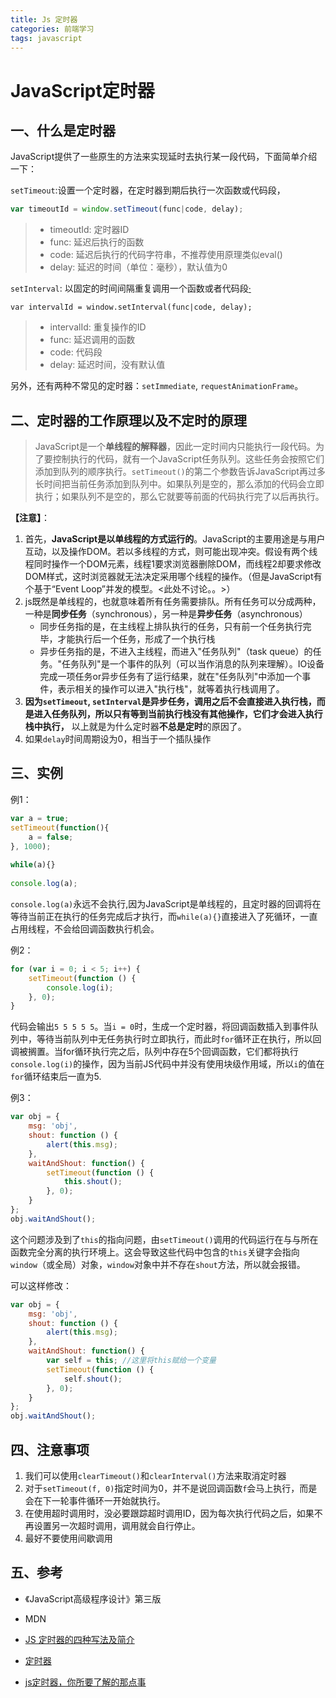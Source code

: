 ```yaml
---
title: Js 定时器
categories: 前端学习
tags: javascript
---
```

# JavaScript定时器
## 一、什么是定时器

JavaScript提供了一些原生的方法来实现延时去执行某一段代码，下面简单介绍一下：

`setTimeout`:设置一个定时器，在定时器到期后执行一次函数或代码段，

```JavaScript
var timeoutId = window.setTimeout(func|code, delay);
```

> - timeoutId: 定时器ID
> - func: 延迟后执行的函数
> - code: 延迟后执行的代码字符串，不推荐使用原理类似eval()
> - delay: 延迟的时间（单位：毫秒），默认值为0

`setInterval`: 以固定的时间间隔重复调用一个函数或者代码段[·](http://caibaojian.com/javascript-timer.html)

```
var intervalId = window.setInterval(func|code, delay);
```

> - intervalId: 重复操作的ID
> - func: 延迟调用的函数
> - code: 代码段
> - delay: 延迟时间，没有默认值

另外，还有两种不常见的定时器：`setImmediate`, `requestAnimationFrame`。

## 二、定时器的工作原理以及不定时的原理

> JavaScript是一个**单线程的解释器**，因此一定时间内只能执行一段代码。为了要控制执行的代码，就有一个JavaScript任务队列。这些任务会按照它们添加到队列的顺序执行。`setTimeout()`的第二个参数告诉JavaScript再过多长时间把当前任务添加到队列中。如果队列是空的，那么添加的代码会立即执行；如果队列不是空的，那么它就要等前面的代码执行完了以后再执行。

**【注意】**：

1. 首先，**JavaScript是以单线程的方式运行的**。JavaScript的主要用途是与用户互动，以及操作DOM。若以多线程的方式，则可能出现冲突。假设有两个线程同时操作一个DOM元素，线程1要求浏览器删除DOM，而线程2却要求修改DOM样式，这时浏览器就无法决定采用哪个线程的操作。（但是JavaScript有个基于“Event Loop”并发的模型。<此处不讨论。。>）
2. js既然是单线程的，也就意味着所有任务需要排队。所有任务可以分成两种，一种是**同步任务**（synchronous），另一种是**异步任务**（asynchronous）
   * 同步任务指的是，在主线程上排队执行的任务，只有前一个任务执行完毕，才能执行后一个任务，形成了一个执行栈
   * 异步任务指的是，不进入主线程，而进入"任务队列"（task queue）的任务。"任务队列"是一个事件的队列（可以当作消息的队列来理解）。IO设备完成一项任务or异步任务有了运行结果，就在"任务队列"中添加一个事件，表示相关的操作可以进入"执行栈"，就等着执行栈调用了。
3. **因为`setTimeout`, `setInterval`是异步任务，调用之后不会直接进入执行栈，而是进入任务队列，所以只有等到当前执行栈没有其他操作，它们才会进入执行栈中执行，** 以上就是为什么定时器**不总是定时**的原因了。
4. 如果`delay`时间周期设为0，相当于一个插队操作

## 三、实例

例1：

```JavaScript
var a = true;
setTimeout(function(){
    a = false;
}, 1000);
 
while(a){}
 
console.log(a);
```

`console.log(a)`永远不会执行,因为JavaScript是单线程的，且定时器的回调将在等待当前正在执行的任务完成后才执行，而`while(a){}`直接进入了死循环，一直占用线程，不会给回调函数执行机会。

例2：

```javascript
for (var i = 0; i < 5; i++) {
    setTimeout(function () {
        console.log(i);
    }, 0);
}
```

代码会输出`5 5 5 5 5`。当`i = 0`时，生成一个定时器，将回调函数插入到事件队列中，等待当前队列中无任务执行时立即执行，而此时`for`循环正在执行，所以回调被搁置。当for循环执行完之后，队列中存在5个回调函数，它们都将执行`console.log(i)`的操作，因为当前JS代码中并没有使用块级作用域，所以`i`的值在`for`循环结束后一直为5.

例3：

```JavaScript
var obj = {
    msg: 'obj',
    shout: function () {
        alert(this.msg);
    },
    waitAndShout: function() {
        setTimeout(function () {
            this.shout();
        }, 0);    
    }
};
obj.waitAndShout();
```

这个问题涉及到了`this`的指向问题，由`setTimeout()`调用的代码运行在与与所在函数完全分离的执行环境上。这会导致这些代码中包含的`this`关键字会指向`window`（或全局）对象，`window`对象中并不存在`shout`方法，所以就会报错。

可以这样修改：

```JavaScript
var obj = {
    msg: 'obj',
    shout: function () {
        alert(this.msg);
    },
    waitAndShout: function() {
        var self = this; //这里将this赋给一个变量
        setTimeout(function () {
            self.shout();
        }, 0);    
    }
};
obj.waitAndShout();
```

## 四、注意事项

1. 我们可以使用`clearTimeout()`和`clearInterval()`方法来取消定时器
2. 对于`setTimeout(f, 0)`指定时间为0，并不是说回调函数`f`会马上执行，而是会在下一轮事件循环一开始就执行。
3. 在使用超时调用时，没必要跟踪超时调用ID，因为每次执行代码之后，如果不再设置另一次超时调用，调用就会自行停止。
4. 最好不要使用间歇调用

## 五、参考

* 《JavaScript高级程序设计》第三版

* MDN

* [JS 定时器的四种写法及简介](http://caibaojian.com/javascript-timer.html)

* [定时器](https://javascript.ruanyifeng.com/advanced/timer.html#toc5)

* [js定时器，你所要了解的那点事](https://juejin.im/post/5acd8006f265da239236b172)